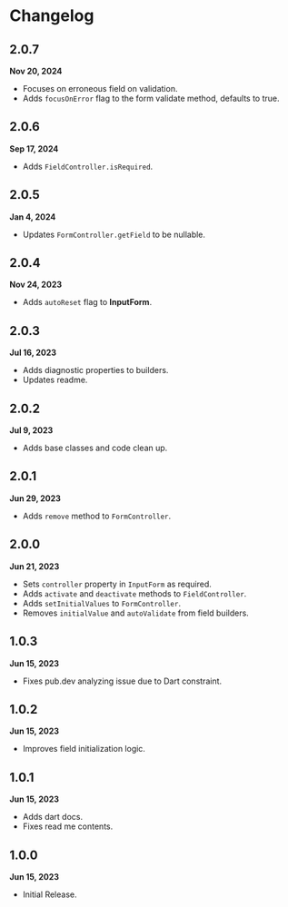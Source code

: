# Changelog
## 2.0.7
**Nov 20, 2024**
- Focuses on erroneous field on validation.
- Adds `focusOnError` flag to the form validate method, defaults to true.

## 2.0.6
**Sep 17, 2024**
- Adds `FieldController.isRequired`.

## 2.0.5
**Jan 4, 2024**
- Updates `FormController.getField` to be nullable.

## 2.0.4
**Nov 24, 2023**
- Adds `autoReset` flag to **InputForm**.

## 2.0.3
**Jul 16, 2023**
- Adds diagnostic properties to builders.
- Updates readme.

## 2.0.2
**Jul 9, 2023**
- Adds base classes and code clean up.

## 2.0.1
**Jun 29, 2023**
- Adds `remove` method to `FormController`.

## 2.0.0
**Jun 21, 2023**
- Sets `controller` property in `InputForm` as required.
- Adds `activate` and `deactivate` methods to `FieldController`.
- Adds `setInitialValues` to `FormController`.
- Removes `initialValue` and `autoValidate` from field builders.

## 1.0.3
**Jun 15, 2023**
- Fixes pub.dev analyzing issue due to Dart constraint.

## 1.0.2
**Jun 15, 2023**
- Improves field initialization logic.

## 1.0.1
**Jun 15, 2023**
- Adds dart docs.
- Fixes read me contents.

## 1.0.0
**Jun 15, 2023**
- Initial Release.